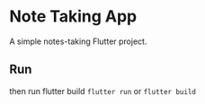 # Note Taking App
A simple notes-taking Flutter project.

## Run
then run flutter build
`flutter run` or `flutter build`
